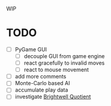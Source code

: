 WIP

# TODO
- [ ] PyGame GUI
  + [ ] decouple GUI from game engine
  + [ ] react gracefully to invalid moves
  + [ ] react to mouse movement
- [ ] add more comments
- [ ] Monte-Carlo based AI
- [ ] accumulate play data
- [ ] investigate [Brightwell Quotient](https://en.wikipedia.org/wiki/Reversi#Brightwell_Quotient)
